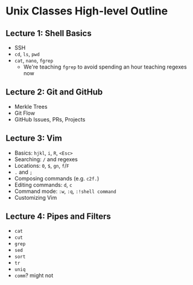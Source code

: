 # Unix Classes High-level Outline

## Lecture 1: Shell Basics

 - SSH
 - `cd`, `ls`, `pwd`
 - `cat`, `nano`, `fgrep`
   - We're teaching `fgrep` to avoid spending an hour teaching regexes now

## Lecture 2: Git and GitHub

 - Merkle Trees
 - Git Flow
 - GitHub Issues, PRs, Projects

## Lecture 3: Vim

 - Basics: `hjkl`, `i`, `R`, `<Esc>`
 - Searching: `/` and regexes
 - Locations: `0`, `$`, `gn`, `f`/`F`
 - `.` and `;`
 - Composing commands (e.g. `c2f.`)
 - Editing commands: `d`, `c`
 - Command mode: `:w`, `:q`, `:!shell command`
 - Customizing Vim

## Lecture 4: Pipes and Filters

 - `cat`
 - `cut`
 - `grep`
 - `sed`
 - `sort`
 - `tr`
 - `uniq`
 - `comm`? might not
